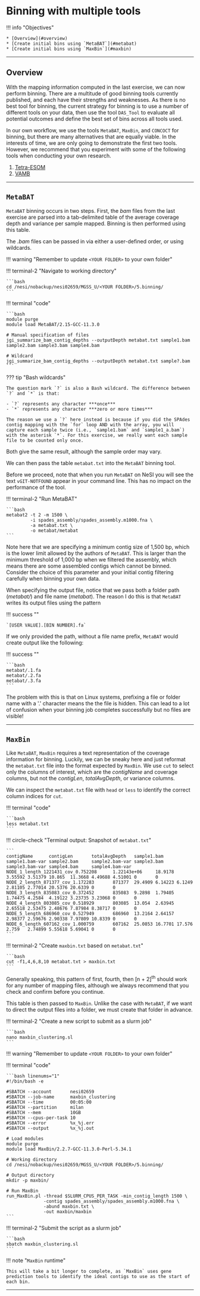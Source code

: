 # Binning with multiple tools

!!! info "Objectives"

    * [Overview](#overview)
    * [Create initial bins using `MetaBAT`](#metabat)
    * [Create initial bins using `MaxBin`](#maxbin)

---

## Overview

With the mapping information computed in the last exercise, we can now perform binning. There are a multitude of good binning tools currently published, and each have their strengths and weaknesses. As there is no best tool for binning, the current strategy for binning is to use a number of different tools on your data, then use the tool `DAS_Tool` to evaluate all potential outcomes and define the best set of bins across all tools used.

In our own workflow, we use the tools `MetaBAT`, `MaxBin`, and `CONCOCT` for binning, but there are many alternatives that are equally viable. In the interests of time, we are only going to demonstrate the first two tools. However, we recommend that you experiment with some of the following tools when conducting your own research.

1. [Tetra-ESOM](https://github.com/tetramerFreqs/Binning)
1. [VAMB](https://github.com/RasmussenLab/vamb)

---

## `MetaBAT`

`MetaBAT` binning occurs in two steps. First, the *bam* files from the last exercise are parsed into a tab-delimited table of the average coverage depth and variance per sample mapped. Binning is then performed using this table.

The *.bam* files can be passed in via either a user-defined order, or using wildcards.

!!! warning "Remember to update `<YOUR FOLDER>` to your own folder"

!!! terminal-2 "Navigate to working directory"

    ```bash
    cd /nesi/nobackup/nesi02659/MGSS_U/<YOUR FOLDER>/5.binning/
    ```

!!! terminal "code"

    ```bash
    module purge
    module load MetaBAT/2.15-GCC-11.3.0

    # Manual specification of files
    jgi_summarize_bam_contig_depths --outputDepth metabat.txt sample1.bam sample2.bam sample3.bam sample4.bam

    # Wildcard
    jgi_summarize_bam_contig_depths --outputDepth metabat.txt sample?.bam
    ```

??? tip "Bash wildcards"

    The question mark `?` is also a Bash wildcard. The difference between `?` and `*` is that:

    - `?` represents any character ***once***
    - `*` represents any character ***zero or more times***

    The reason we use a `?` here instead is because if you did the SPAdes contig mapping with the `for` loop AND with the array, you will capture each sample twice (i.e., `sample1.bam` and `sample1_a.bam`) with the asterisk `*`. For this exercise, we really want each sample file to be counted only once.

Both give the same result, although the sample order may vary.

We can then pass the table `metabat.txt` into the `MetaBAT` binning tool.

Before we proceed, note that when you run `MetaBAT` on NeSI you will see the text `vGIT-NOTFOUND` appear in your command line. This has no impact on the performance of the tool.

!!! terminal-2 "Run MetaBAT"

    ```bash
    metabat2 -t 2 -m 1500 \
             -i spades_assembly/spades_assembly.m1000.fna \
             -a metabat.txt \
             -o metabat/metabat
    ```

Note here that we are specifying a minimum contig size of 1,500 bp, which is the lower limit allowed by the authors of `MetaBAT`. This is larger than the minimum threshold of 1,000 bp when we filtered the assembly, which means there are some assembled contigs which cannot be binned. Consider the choice of this parameter and your initial contig filtering carefully when binning your own data.

When specifying the output file, notice that we pass both a folder path (*metabat/*) and file name (*metabat*). The reason I do this is that `MetaBAT` writes its output files using the pattern

!!! success ""

    `[USER VALUE].[BIN NUMBER].fa`

If we only provided the path, without a file name prefix, `MetaBAT` would create output like the following:

!!! success "" 

    ```bash
    metabat/.1.fa
    metabat/.2.fa
    metabat/.3.fa
    ```

The problem with this is that on Linux systems, prefixing a file or folder name with a '.' character means the the file is hidden. This can lead to a lot of confusion when your binning job completes successfully but no files are visible!

---

## `MaxBin`

Like `MetaBAT`, `MaxBin` requires a text representation of the coverage information for binning. Luckily, we can be sneaky here and just reformat the `metabat.txt` file into the format expected by `MaxBin`. We use `cut` to select only the columns of interest, which are the *contigName* and coverage columns, but not the *contigLen*, *totalAvgDepth*, or variance columns.

We can inspect the `metabat.txt` file with `head` or `less` to identify the correct column indices for `cut`.

!!! terminal "code"

    ```bash
    less metabat.txt
    ```

!!! circle-check "Terminal output: Snapshot of `metabat.txt`"

    ```
    contigName      contigLen       totalAvgDepth   sample1.bam     sample1.bam-var sample2.bam     sample2.bam-var sample3.bam     sample3.bam-var sample4.bam     sample4.bam-var
    NODE_1_length_1221431_cov_0.752208      1.22143e+06     18.9178 3.55592 3.51379 10.865  11.3668 4.49688 4.51001 0       0
    NODE_2_length_871377_cov_1.172283       871377  29.4909 6.14223 6.1249  2.81105 2.77014 20.5376 20.6339 0       0
    NODE_3_length_835083_cov_0.372452       835083  9.2898  1.79405 1.74475 4.2584  4.19122 3.23735 3.23068 0       0
    NODE_4_length_803085_cov_0.518929       803085  13.054  2.63945 2.65518 2.53475 2.48676 7.87984 8.38717 0       0
    NODE_5_length_686960_cov_0.527949       686960  13.2164 2.64157 2.98377 2.59676 2.90338 7.97809 10.8339 0       0
    NODE_6_length_607162_cov_1.000759       607162  25.0853 16.7701 17.576  2.759   2.74899 5.55618 5.69041 0       0
    ```

!!! terminal-2 "Create `maxbin.txt` based on `metabat.txt`"

    ```bash
    cut -f1,4,6,8,10 metabat.txt > maxbin.txt
    ```

Generally speaking, this pattern of first, fourth, then [n + 2]<sup>th</sup> should work for any number of mapping files, although we always recommend that you check and confirm before you continue.

This table is then passed to `MaxBin`. Unlike the case with `MetaBAT`, if we want to direct the output files into a folder, we must create that folder in advance.

!!! terminal-2 "Create a new script to submit as a slurm job"

    ```bash
    nano maxbin_clustering.sl
    ```

!!! warning "Remember to update `<YOUR FOLDER>` to your own folder"

!!! terminal "code"

    ```bash linenums="1"
    #!/bin/bash -e
    
    #SBATCH --account       nesi02659
    #SBATCH --job-name      maxbin_clustering
    #SBATCH --time          00:05:00
    #SBATCH --partition     milan
    #SBATCH --mem           10GB
    #SBATCH --cpus-per-task 10
    #SBATCH --error         %x_%j.err
    #SBATCH --output        %x_%j.out
    
    # Load modules
    module purge
    module load MaxBin/2.2.7-GCC-11.3.0-Perl-5.34.1
    
    # Working directory
    cd /nesi/nobackup/nesi02659/MGSS_U/<YOUR FOLDER>/5.binning/
    
    # Output directory
    mkdir -p maxbin/
    
    # Run MaxBin
    run_MaxBin.pl -thread $SLURM_CPUS_PER_TASK -min_contig_length 1500 \
                  -contig spades_assembly/spades_assembly.m1000.fna \
                  -abund maxbin.txt \
                  -out maxbin/maxbin
    ```

!!! terminal-2 "Submit the script as a slurm job"

    ```bash
    sbatch maxbin_clustering.sl
    ```

!!! note "`MaxBin` runtime"

    This will take a bit longer to complete, as `MaxBin` uses gene prediction tools to identify the ideal contigs to use as the start of each bin.

---

